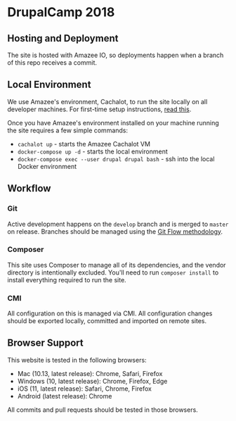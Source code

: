 # DrupalCamp 2018


## Hosting and Deployment
The site is hosted with Amazee IO, so deployments happen when a branch of this repo receives a commit.

## Local Environment
We use Amazee's environment, Cachalot, to run the site locally on all developer machines. For first-time setup instructions, [read this](https://stories.amazee.io/easy-local-drupal-development-on-os-x-a01a343f99e3).

Once you have Amazee's environment installed on your machine running the site requires a few simple commands:

* `cachalot up` - starts the Amazee Cachalot VM
* `docker-compose up -d` - starts the local environment
* `docker-compose exec --user drupal drupal bash` - ssh into the local Docker environment

## Workflow

### Git

Active development happens on the `develop` branch and is merged to `master` on release. Branches should be managed using the [Git Flow methodology](http://nvie.com/posts/a-successful-git-branching-model/).

### Composer

This site uses Composer to manage all of its dependencies, and the vendor directory is intentionally excluded. You'll need to run `composer install` to install everything required to run the site.

### CMI

All configuration on this is managed via CMI. All configuration changes should be exported locally, committed and imported on remote sites.

## Browser Support
This website is tested in the following browsers:
* Mac (10.13, latest release): Chrome, Safari, Firefox
* Windows (10, latest release): Chrome, Firefox, Edge
* iOS (11, latest release): Safari, Chrome, Firefox
* Android (latest release): Chrome

All commits and pull requests should be tested in those browsers. 